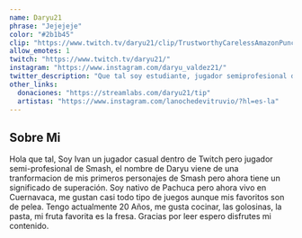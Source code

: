```yaml
---
name: Daryu21
phrase: "Jejejeje"
color: "#2b1b45"
clip: "https://www.twitch.tv/daryu21/clip/TrustworthyCarelessAmazonPunchTrees"
allow_emotes: 1
twitch: "https://www.twitch.tv/daryu21/"
instagram: "https://www.instagram.com/daryu_valdez21/"
twitter_description: "Que tal soy estudiante, jugador semiprofesional de Smash y locutor espero nos llevemos muy bien"
other_links:
  donaciones: "https://streamlabs.com/daryu21/tip"
  artistas: "https://www.instagram.com/lanochedevitruvio/?hl=es-la"
---
```

<h2>Sobre <span class="cursive">Mi</span></h2>
<p class="streamer-about">Hola que tal, Soy Ivan un jugador casual dentro de Twitch pero jugador semi-profesional de Smash, el nombre de Daryu viene de una tranformacion de mis primeros personajes de Smash pero ahora tiene un significado de superación. Soy nativo de Pachuca pero ahora vivo en Cuernavaca, me gustan casi todo tipo de juegos aunque mis favoritos son de pelea. Tengo actualmente 20 Años, me gusta cocinar, las golosinas, la pasta, mi fruta favorita es la fresa. Gracias por leer espero disfrutes mi contenido.</p>